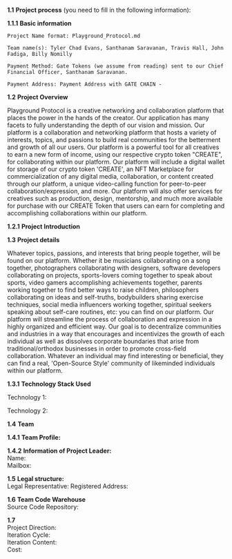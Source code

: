 **1.1** **Project process** (you need to fill in the following information):  

**1.1.1** **Basic information**  

 	Project Name format: Playground_Protocol.md
	
 	Team name(s): Tyler Chad Evans, Santhanam Saravanan, Travis Hall, John Fadiga, Billy Nomilly  
	
	Payment Method: Gate Tokens (we assume from reading) sent to our Chief Financial Officer, Santhanam Saravanan.
	
	Payment Address: Payment Address with GATE CHAIN - 
	
**1.2** **Project Overview**  

Playground Protocol is a creative networking and collaboration platform that places the power in the hands of the creator. Our application has many facets to fully understanding the depth of our vision and mission. Our platform is a collaboration and networking platform that hosts a variety of interests, topics, and passions to build real communities for the betterment and growth of all our users. Our platform is a powerful tool for all creatives to earn a new form of income, using our respective crypto token "CREATE", for collaborating within our platform. Our platform will include a digital wallet for storage of our crypto token 'CREATE', an NFT Marketplace for commercialization of any digital media, collaboration, or content created through our platform, a unique video-calling function for peer-to-peer collaboration/expression, and more. Our platform will also offer services for creatives such as production, design, mentorship, and much more available for purchase with our CREATE Token that users can earn for completing and accomplishing collaborations within our platform. 

**1.2.1** **Project Introduction**

**1.3** **Project details**

Whatever topics, passions, and interests that bring people together, will be found on our platform. Whether it be musicians collaborating on a song together, photographers collaborating with designers, software developers collaborating on projects, sports-lovers coming together to speak about sports, video gamers accomplishing achievements together, parents working together to find better ways to raise children, philosophers collaborating on ideas and self-truths, bodybuilders sharing exercise techniques, social media influencers working together, spiritual seekers speaking about self-care routines, etc: you can find on our platform. Our platform will streamline the process of collaboration and expression in a highly organized and efficient way. Our goal is to decentralize communities and industries in a way that encourages and incentivizes the growth of each individual as well as dissolves corporate boundaries that arise from traditional/orthodox businesses in order to promote cross-field collaboration. Whatever an individual may find interesting or beneficial, they can find a real, 'Open-Source Style' community of likeminded individuals within our platform.

**1.3.1** **Technology Stack Used**  

Technology 1:  

Technology 2:  

 **1.4** **Team**  
 
 **1.4.1** **Team Profile:**  
 
**1.4.2** **Information of Project Leader:**  
Name:  
Mailbox:  

**1.5**   **Legal structure:**  
Legal Representative:
Registered Address:  

**1.6** **Team Code Warehouse**  
Source Code Repository:  

**1.7**  
	Project Direction:   
	Iteration Cycle:   
	Iteration Content:  
	Cost:
